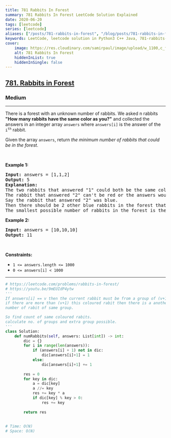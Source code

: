 ```yaml
---
title: 781 Rabbits In Forest
summary: 781 Rabbits In Forest LeetCode Solution Explained
date: 2020-06-20
tags: [leetcode]
series: [leetcode]
aliases: ["/posts/781-rabbits-in-forest", "/blog/posts/781-rabbits-in-forest", "/781-rabbits-in-forest"]
keywords: LeetCode, leetcode solution in Python3 C++ Java, 781-rabbits-in-forest solution
cover:
    image: https://res.cloudinary.com/samirpaul/image/upload/w_1100,c_fit,co_rgb:FFFFFF,l_text:Arial_70_bold:781 Rabbits In Forest/problem-solving.webp
    alt: 781 Rabbits In Forest
    hiddenInList: true
    hiddenInSingle: false
---
```



<h2><a href="https://leetcode.com/problems/rabbits-in-forest/">781. Rabbits in Forest</a></h2><h3>Medium</h3><hr><div><p>There is a forest with an unknown number of rabbits. We asked n rabbits <strong>"How many rabbits have the same color as you?"</strong> and collected the answers in an integer array <code>answers</code> where <code>answers[i]</code> is the answer of the <code>i<sup>th</sup></code> rabbit.</p>

<p>Given the array <code>answers</code>, return <em>the minimum number of rabbits that could be in the forest</em>.</p>

<p>&nbsp;</p>
<p><strong>Example 1:</strong></p>

<pre><strong>Input:</strong> answers = [1,1,2]
<strong>Output:</strong> 5
<strong>Explanation:</strong>
The two rabbits that answered "1" could both be the same color, say red.
The rabbit that answered "2" can't be red or the answers would be inconsistent.
Say the rabbit that answered "2" was blue.
Then there should be 2 other blue rabbits in the forest that didn't answer into the array.
The smallest possible number of rabbits in the forest is therefore 5: 3 that answered plus 2 that didn't.
</pre>

<p><strong>Example 2:</strong></p>

<pre><strong>Input:</strong> answers = [10,10,10]
<strong>Output:</strong> 11
</pre>

<p>&nbsp;</p>
<p><strong>Constraints:</strong></p>

<ul>
	<li><code>1 &lt;= answers.length &lt;= 1000</code></li>
	<li><code>0 &lt;= answers[i] &lt; 1000</code></li>
</ul>
</div>

---




```python
# https://leetcode.com/problems/rabbits-in-forest/
# https://youtu.be/9mEUIdP4ytw
'''
If answers[i] == v then the current rabbit must be from a group of (v+1) rabits.
if there are more than (v+1) this coloured rabit then there is a another (v+1)
number of rabit of same group.

So find count of same coloured rabits.
calculate no. of groups and extra group possible.
'''
class Solution:
    def numRabbits(self, answers: List[int]) -> int:
        dic = {}
        for i in range(len(answers)):
            if (answers[i] + 1) not in dic:
                dic[answers[i]+1] = 1
            else:
                dic[answers[i]+1] += 1
        
        res = 0
        for key in dic:
            a = dic[key]
            a //= key
            res += key * a
            if dic[key] % key > 0:
                res += key
        
        return res
    
    
# Time: O(N)
# Space: O(N)
```
